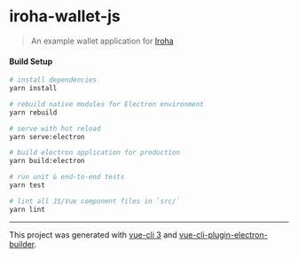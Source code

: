 # iroha-wallet-js

> An example wallet application for [Iroha](http://iroha.readthedocs.io/)

#### Build Setup

``` bash
# install dependencies
yarn install

# rebuild native modules for Electron environment
yarn rebuild

# serve with hot reload
yarn serve:electron

# build electron application for production
yarn build:electron

# run unit & end-to-end tests
yarn test

# lint all JS/Vue component files in `src/`
yarn lint
```

---

This project was generated with [vue-cli 3](https://github.com/vuejs/vue-cli) and [vue-cli-plugin-electron-builder](https://github.com/nklayman/vue-cli-plugin-electron-builder).
